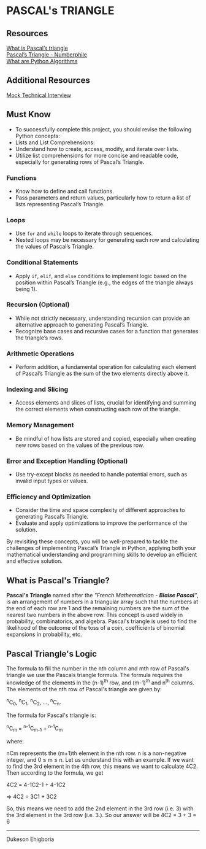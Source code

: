 # PASCAL's TRIANGLE

## Resources

<a href="https://www.cuemath.com/algebra/pascals-triangle/" target="_blank">What is Pascal’s triangle</a>
<br>
<a href="https://www.youtube.com/watch?reload=9&feature=shared&v=0iMtlus-afo" target="_blank">Pascal’s Triangle - Numberphile</a>
<br>
<a href="https://builtin.com/data-science/python-algorithms" target="_blank">What are Python Algorithms</a>
<br>

## Additional Resources

<a href="https://www.youtube.com/watch?feature=shared&v=1qw5ITr3k9E" target="_blank">Mock Technical Interview</a>

## Must Know

- To successfully complete this project, you should revise the following Python concepts:
- Lists and List Comprehensions:
- Understand how to create, access, modify, and iterate over lists.
- Utilize list comprehensions for more concise and readable code, especially for generating rows of Pascal’s Triangle.

### Functions

- Know how to define and call functions.
- Pass parameters and return values, particularly how to return a list of lists representing Pascal’s Triangle.

### Loops

- Use `for` and `while` loops to iterate through sequences.
- Nested loops may be necessary for generating each row and calculating the values of Pascal’s Triangle.

### Conditional Statements

- Apply `if`, `elif`, and `else` conditions to implement logic based on the position within Pascal’s Triangle (e.g., the edges of the triangle always being 1).

### Recursion (Optional)

- While not strictly necessary, understanding recursion can provide an alternative approach to generating Pascal’s Triangle.
- Recognize base cases and recursive cases for a function that generates the triangle’s rows.

### Arithmetic Operations

- Perform addition, a fundamental operation for calculating each element of Pascal’s Triangle as the sum of the two elements directly above it.

### Indexing and Slicing

- Access elements and slices of lists, crucial for identifying and summing the correct elements when constructing each row of the triangle.

### Memory Management

- Be mindful of how lists are stored and copied, especially when creating new rows based on the values of the previous row.

### Error and Exception Handling (Optional)

- Use try-except blocks as needed to handle potential errors, such as invalid input types or values.

### Efficiency and Optimization

- Consider the time and space complexity of different approaches to generating Pascal’s Triangle.
- Evaluate and apply optimizations to improve the performance of the solution.

By revisiting these concepts, you will be well-prepared to tackle the challenges of implementing Pascal’s Triangle in Python, applying both your mathematical understanding and programming skills to develop an efficient and effective solution.

## What is Pascal's Triangle?

<strong>Pascal's Triangle</strong> named after the <em>"French Mathematician - <strong>Blaise Pascal</strong>"</em>, is an arrangement of numbers in a triangular array such that the numbers at the end of each row are 1 and the remaining numbers are the sum of the nearest two numbers in the above row. This concept is used widely in probability, combinatorics, and algebra. Pascal's triangle is used to find the likelihood of the outcome of the toss of a coin, coefficients of binomial expansions in probability, etc.

## Pascal Triangle's Logic

The formula to fill the number in the nth column and mth row of Pascal's triangle we use the Pascals triangle formula. The formula requires the knowledge of the elements in the (n-1)<sup>th</sup> row, and (m-1)<sup>th</sup> and n<sup>th</sup> columns. The elements of the nth row of Pascal's triangle are given by:

<sup>n</sup>C<sub>0</sub>, <sup>n</sup>C<sub>1</sub>, <sup>n</sup>C<sub>2</sub>, ..., <sup>n</sup>C<sub>n</sub>. 

The formula for Pascal's triangle is:

<sup>n</sup>C<sub>m</sub> = <sup>n-1</sup>C<sub>m-1</sub> + <sup>n-1</sup>C<sub>m</sub>

where:

nCm represents the (m+1)th element in the nth row.
n is a non-negative integer, and
0 ≤ m ≤ n.
Let us understand this with an example. If we want to find the 3rd element in the 4th row, this means we want to calculate 4C2. Then according to the formula, we get

4C2 = 4-1C2-1 + 4-1C2

⇒ 4C2 = 3C1 + 3C2

So, this means we need to add the 2nd element in the 3rd row (i.e. 3) with the 3rd element in the 3rd row (i.e. 3.). So our answer will be 4C2 = 3 + 3 = 6

---

Dukeson Ehigboria
